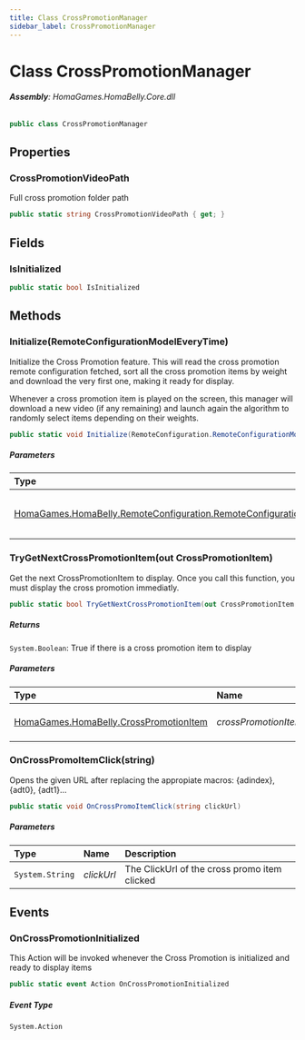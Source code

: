 ```yaml
---
title: Class CrossPromotionManager
sidebar_label: CrossPromotionManager
---
```

# Class CrossPromotionManager


###### **Assembly**: HomaGames.HomaBelly.Core.dll

```csharp title="Declaration"
public class CrossPromotionManager
```
## Properties
### CrossPromotionVideoPath
Full cross promotion folder path

```csharp title="Declaration"
public static string CrossPromotionVideoPath { get; }
```
## Fields
### IsInitialized


```csharp title="Declaration"
public static bool IsInitialized
```
## Methods
### Initialize(RemoteConfigurationModelEveryTime)
Initialize the Cross Promotion feature. This will read the cross promotion
remote configuration fetched, sort all the cross promotion items by weight
and download the very first one, making it ready for display.

Whenever a cross promotion item is played on the screen, this manager
will download a new video (if any remaining) and launch again the algorithm
to randomly select items depending on their weights.

```csharp title="Declaration"
public static void Initialize(RemoteConfiguration.RemoteConfigurationModelEveryTime configurationModel)
```

##### Parameters

| Type | Name | Description |
|:--- |:--- |:--- |
| [HomaGames.HomaBelly.RemoteConfiguration.RemoteConfigurationModelEveryTime](../HomaGames.HomaBelly/RemoteConfiguration.RemoteConfigurationModelEveryTime) | *configurationModel* | The Remote Configuration fetched from server |

### TryGetNextCrossPromotionItem(out CrossPromotionItem)
Get the next CrossPromotionItem to display.
Once you call this function, you must display the cross promotion immediatly.

```csharp title="Declaration"
public static bool TryGetNextCrossPromotionItem(out CrossPromotionItem crossPromotionItem)
```

##### Returns

`System.Boolean`: True if there is a cross promotion item to display
##### Parameters

| Type | Name | Description |
|:--- |:--- |:--- |
| [HomaGames.HomaBelly.CrossPromotionItem](../HomaGames.HomaBelly/CrossPromotionItem) | *crossPromotionItem* | The next CrossPromotionItem to display |

### OnCrossPromoItemClick(string)
Opens the given URL after replacing the appropiate macros: {adindex},
{adt0}, {adt1}...

```csharp title="Declaration"
public static void OnCrossPromoItemClick(string clickUrl)
```

##### Parameters

| Type | Name | Description |
|:--- |:--- |:--- |
| `System.String` | *clickUrl* | The ClickUrl of the cross promo item clicked |

## Events
### OnCrossPromotionInitialized
This Action will be invoked whenever the Cross Promotion is initialized
and ready to display items

```csharp title="Declaration"
public static event Action OnCrossPromotionInitialized
```
##### Event Type
`System.Action`
